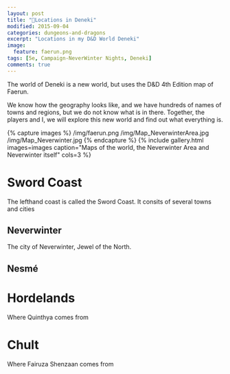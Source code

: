 ```yaml
---
layout: post
title: "🐲Locations in Deneki"
modified: 2015-09-04
categories: dungeons-and-dragons
excerpt: "Locations in my D&D World Deneki"
image:
  feature: faerun.png
tags: [5e, Campaign-NeverWinter Nights, Deneki]
comments: true
---
```


The world of Deneki is a new world, but uses the D&D 4th Edition map of Faerun.

We know how the geography looks like, and we have hundreds of names of towns and regions, but we do not know what is in there.
Together, the players and I, we will explore this new world and find out what everything is.

{% capture images %}
  /img/faerun.png
  /img/Map_NeverwinterArea.jpg
  /img/Map_Neverwinter.jpg
{% endcapture %}
{% include gallery.html images=images caption="Maps of the world, the Neverwinter Area and Neverwinter itself" cols=3 %}

# Sword Coast

The lefthand coast is called the Sword Coast. It consits of several towns and cities

## Neverwinter

The city of Neverwinter, Jewel of the North.

## Nesmé

# Hordelands

Where Quinthya comes from

# Chult

Where Fairuza Shenzaan comes from

